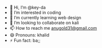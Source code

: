 - 👋 Hi, I’m @key-da
- 👀 I’m interested in coding
- 🌱 I’m currently learning web design
- 💞️ I’m looking to collaborate on kali 
- 📫 How to reach me anugold31@gmail.com
- 😄 Pronouns: khalid
- ⚡ Fun fact: ba;;

<!---
key-da/key-da is a ✨ special ✨ repository because its `README.md` (this file) appears on your GitHub profile.
You can click the Preview link to take a look at your changes.
--->
